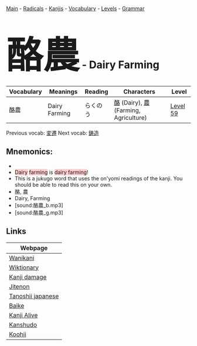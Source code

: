 <style> bigfont {font-size: 100px}</style>
[Main](../README.md) -
[Radicals](../radicals.md) -
[Kanjis](../kanjis.md) -
[Vocabulary](../vocabulary.md) -
[Levels](../levels.md) -
[Grammar](../grammar.md)
# <bigfont> 酪農</bigfont> - Dairy Farming 

| Vocabulary | Meanings | Reading | Characters | Level |
| --- | --- | --- | --- | --- |
| 酪農 | Dairy Farming | らくのう |  [酪](../kanjis/酪.md) (Dairy), [農](../kanjis/農.md) (Farming, Agriculture) | [Level 59](../levels/wk_level59.md) |

Previous vocab: [変遷](変遷.md) Next vocab: [鋳造](鋳造.md) 

## Mnemonics:

* 
* <span style="background-color:#ffcccb"> Dairy</span> <span style="background-color:#ffcccb"> farming</span> is <span style="background-color:#ffcccb"> dairy farming</span>!
* This is a jukugo word that uses the on'yomi readings of the kanji. You should be able to read this on your own.
* 酪, 農
* Dairy, Farming
* [sound:酪農_b.mp3]
* [sound:酪農_g.mp3]


## Links 

| Webpage |
| --- |
| [Wanikani          ](https://www.wanikani.com/kanji/酪農) |
| [Wiktionary        ](https://en.wiktionary.org/wiki/酪農) |
| [Kanji damage      ](http://www.kanjidamage.com/kanji/search?utf8=✓&q=酪農) |
| [Jitenon           ](https://jitenon.com/kanji/酪農) |
| [Tanoshii japanese ](https://www.tanoshiijapanese.com/dictionary/kanji.cfm?k=酪農) |
| [Baike             ](https://baike.baidu.com/item/酪農) |
| [Kanji Alive       ](https://app.kanjialive.com/酪農) |
| [Kanshudo          ](https://www.kanshudo.com/searchmn?q=酪農) |
| [Koohii            ](https://kanji.koohii.com/study/kanji/酪農) |
